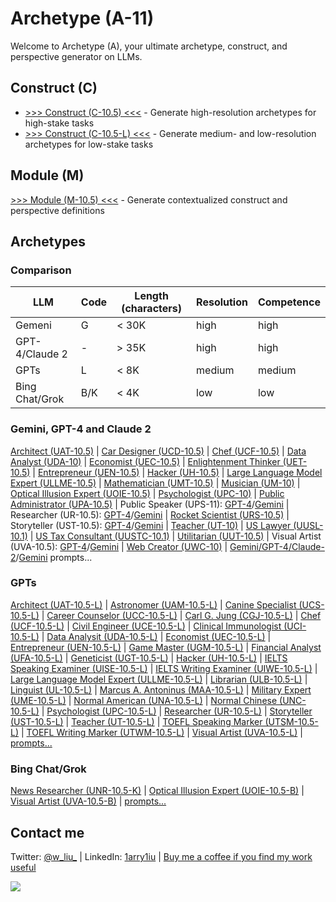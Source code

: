 # Archetype (A-11)

Welcome to Archetype (A), your ultimate archetype, construct, and perspective generator on LLMs.

## Construct (C)

- [>>> Construct (C-10.5) <<<](https://chat.openai.com/share/74206dc9-50ce-4716-99dc-04015d102b34) - Generate high-resolution archetypes for high-stake tasks 
- [>>> Construct (C-10.5-L) <<<](https://chat.openai.com/g/g-ZR3w4e0RR-construct-c) - Generate medium- and low-resolution archetypes for low-stake tasks 

## Module (M)

[>>> Module (M-10.5) <<<](https://chat.openai.com/g/g-pbGPf7Dfa-module-m) - Generate contextualized construct and perspective definitions 

## Archetypes

### Comparison 

| LLM | Code | Length (characters) | Resolution | Competence |
|---|---|---|---|---|
| Gemeni | G | < 30K | high | high |
| GPT-4/Claude 2 | - | > 35K | high | high |
| GPTs | L | < 8K | medium | medium |
| Bing Chat/Grok | B/K | < 4K | low | low |

### Gemini, GPT-4 and Claude 2

[Architect (UAT-10.5)](https://chat.openai.com/share/ae3ad780-f2e2-4461-8407-593c32bc0734) | [Car Designer (UCD-10.5)](https://chat.openai.com/share/d7447542-50eb-4a6c-8d7c-1173ba687968) | [Chef (UCF-10.5)](https://chat.openai.com/share/96ad199d-da7c-4f19-b3c8-9e4e63d5951f) | [Data Analyst (UDA-10)](https://chat.openai.com/share/48832ede-fb02-49ae-a319-6b6dcd082f70) | [Economist (UEC-10.5)](https://chat.openai.com/share/14206929-8b4c-438c-bca6-f1356952f6e0) | [Enlightenment Thinker (UET-10.5)](https://chat.openai.com/share/bb6506ad-35bd-4ec6-b511-337cefee8a7a) | [Entrepreneur (UEN-10.5)](https://chat.openai.com/share/3994fc10-59fd-4374-8991-2659717cfcc2) | [Hacker (UH-10.5)](https://chat.openai.com/share/29b18dfe-5f01-4134-8dd6-df9ed8ffd3b4) | [Large Language Model Expert (ULLME-10.5)](https://chat.openai.com/share/2f5cf34b-d9f3-4449-bf6d-d6c8f37637eb) | [Mathematician (UMT-10.5)](https://chat.openai.com/share/4d5a79f6-f2b8-458d-a2d4-9fd549a897dc) | [Musician (UM-10)](https://chat.openai.com/share/20e9ceaa-5971-4401-aec9-5ad9b47a6051) | [Optical Illusion Expert (UOIE-10.5)](https://chat.openai.com/share/a2f32e9b-94a6-4b64-9cfb-53f101c7afce) | [Psychologist (UPC-10)](https://chat.openai.com/share/adbbea5b-ab8d-4362-a1f7-21b6d499eb64) | [Public Administrator (UPA-10.5)](https://chat.openai.com/share/2e6609ef-ede8-4f51-993c-c36afa6e425b) | Public Speaker (UPS-11): [GPT-4](https://chat.openai.com/share/d49d6097-d1e2-4270-81d7-ec2484fd959d)/[Gemini](https://g.co/bard/share/cfdbb2930de4) | Researcher (UR-10.5): [GPT-4](https://chat.openai.com/share/c4150382-2f5d-4e98-8630-961351704c5f)/[Gemini](https://g.co/bard/share/0dd27dc165f7) | [Rocket Scientist (URS-10.5)](https://chat.openai.com/share/3a1db8d6-5e63-4d7a-977c-7c6a40ccde96) | Storyteller (UST-10.5): [GPT-4](https://chat.openai.com/share/f7e7bb1b-daaa-450b-8283-1cb0d70fffac)/[Gemini](https://g.co/bard/share/482febe344d5) | [Teacher (UT-10)](https://chat.openai.com/share/ac728205-9747-457b-a18b-75ac35510751) | [US Lawyer (UUSL-10.1)](https://chat.openai.com/share/d6b0bc93-f95d-408f-b952-d04b36f73058) | [US Tax Consultant (UUSTC-10.1)](https://chat.openai.com/share/180691a3-865d-4ed2-bf86-fdc7da22ff68) | [Utilitarian (UUT-10.5)](https://chat.openai.com/share/b2bb08af-fe61-4ee1-bedf-f7e932e0b2d6) | Visual Artist (UVA-10.5): [GPT-4](https://chat.openai.com/share/1b839218-beec-4caa-99d6-617b64093877)/[Gemini](https://bard.google.com/share/30e005f355f7) | [Web Creator (UWC-10)](https://chat.openai.com/share/ccb36aa8-455f-42d5-8785-8015b33513a4) | [Gemini/GPT-4/Claude-2](https://github.com/1arry1iu/archetype/tree/main/Archetypal%20Personas)/[Gemini](https://github.com/1arry1iu/archetype/tree/main/Bard) prompts...

### GPTs

[Architect (UAT-10.5-L)](https://chat.openai.com/g/g-BEGfk6MHc-universal-architect-uat) | [Astronomer (UAM-10.5-L)](https://chat.openai.com/g/g-DhvzBQKLz-universal-astronomer-uam) | [Canine Specialist (UCS-10.5-L)](https://chat.openai.com/g/g-Cc9XQo37L-universal-canine-specialist-ucs) | [Career Counselor (UCC-10.5-L)](https://chat.openai.com/g/g-0LRlMdiQX-universal-career-counselor-ucc) | [Carl G. Jung (CGJ-10.5-L)](https://chat.openai.com/g/g-S6aMsDoYi-carl-g-jung-cgj) | [Chef (UCF-10.5-L)](https://chat.openai.com/g/g-93ThuDHcx-universal-chef-ucf) | [Civil Engineer (UCE-10.5-L)](https://chat.openai.com/g/g-4x90lXgox-universal-civil-engineer-uce) | [Clinical Immunologist (UCI-10.5-L)](https://chat.openai.com/g/g-urOsAwPlz-universal-clinical-immunologist-uci) | [Data Analysit (UDA-10.5-L)](https://chat.openai.com/g/g-UnHVJnGaf-universal-data-analyst-uda) | [Economist (UEC-10.5-L)](https://chat.openai.com/g/g-ZKx7oeVvs-universal-economist-uec) | [Entrepreneur (UEN-10.5-L)](https://chat.openai.com/g/g-5j5cYSts5-universal-entrepreneur-uen) | [Game Master (UGM-10.5-L)](https://chat.openai.com/g/g-E8z12YboN-universal-game-master-ugm) | [Financial Analyst (UFA-10.5-L)](https://chat.openai.com/g/g-Gjnowuc3C-universal-financial-analyst-ufa) | [Geneticist (UGT-10.5-L)](https://chat.openai.com/g/g-4hIIkhI5u-universal-geneticist-ugt) | [Hacker (UH-10.5-L)](https://chat.openai.com/g/g-bGkn7Cr4z-universal-hacker-uh) | [IELTS Speaking Examiner (UISE-10.5-L)](https://chat.openai.com/g/g-DzR8WYdYW-universal-ielts-speaking-examiner-uise) | [IELTS Writing Examiner (UIWE-10.5-L)](https://chat.openai.com/g/g-zvKrMa3Sm-universal-ielts-writing-examiner-uiwe) | [Large Language Model Expert (ULLME-10.5-L)](https://chat.openai.com/g/g-DIACCRsW0-universal-large-language-model-expert-ullme) | [Librarian (ULB-10.5-L)](https://chat.openai.com/g/g-E5SqgRWH8-universal-librarian-ulb) | [Linguist (UL-10.5-L)](https://chat.openai.com/g/g-dj4afPM2J-universal-linguist-ul) | [Marcus A. Antoninus (MAA-10.5-L)](https://chat.openai.com/g/g-A8DEoiDll-marcus-a-antoninus-maa) | [Military Expert (UME-10.5-L)](https://chat.openai.com/g/g-RQDOeB4Ez-universal-military-expert-ume) | [Normal American (UNA-10.5-L)](https://chat.openai.com/g/g-n2vLRmF26-universal-normal-american-una) | [Normal Chinese (UNC-10.5-L)](https://chat.openai.com/g/g-CURKUcxvV-universal-normal-chinese-unc) | [Psychologist (UPC-10.5-L)](https://chat.openai.com/g/g-gktcTLs6E-universal-psychologist-upc) | [Researcher (UR-10.5-L)](https://chat.openai.com/g/g-kf6WevEpP-universal-researcher-ur) | [Storyteller (UST-10.5-L)](https://chat.openai.com/g/g-i2KB66rSE-universal-storyteller-ust) | [Teacher (UT-10.5-L)](https://chat.openai.com/g/g-iyMu9FxdB-universal-teacher) | [TOEFL Speaking Marker (UTSM-10.5-L)](https://chat.openai.com/g/g-M7vSdiwDd-universal-toefl-speaking-marker-utsm) | [TOEFL Writing Marker (UTWM-10.5-L)](https://chat.openai.com/g/g-3KZqMpXd8-universal-toefl-writing-marker-utwm) | [Visual Artist (UVA-10.5-L)](https://chat.openai.com/g/g-DajFS86Q5-universal-visual-artist-uva) | [prompts...](https://github.com/1arry1iu/archetype/tree/main/GPTs)

### Bing Chat/Grok

[News Researcher (UNR-10.5-K)](https://github.com/1arry1iu/archetype/blob/main/Grok/UNR-K) | [Optical Illusion Expert (UOIE-10.5-B)](https://sl.bing.net/9jMAiyDRfg) | [Visual Artist (UVA-10.5-B)](https://sl.bing.net/dQzgJ7UQeLk) | [prompts...](https://github.com/1arry1iu/archetype/tree/main/Bing%20Chat)

## Contact me

Twitter: [@w_liu_](https://twitter.com/w_liu_) | LinkedIn: [1arry1iu](https://www.linkedin.com/in/1arry1iu/) | [Buy me a coffee if you find my work useful](https://www.buymeacoffee.com/1arry1iu)

![](https://github.com/1arry1iu/everything/blob/main/A_Avatar.png)
